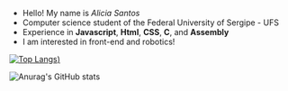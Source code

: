 - Hello! My name is *Alicia Santos*
- Computer science student of the Federal University of Sergipe - UFS
- Experience in **Javascript**, **Html**, **CSS**, **C**, and **Assembly**
- I am interested in front-end and robotics!

[![Top Langs](https://github-readme-stats.vercel.app/api/top-langs/?username=aliciasnts&layout=donut-vertical&bg_color=00000000))](https://github.com/anuraghazra/github-readme-stats)

![Anurag's GitHub stats](https://github-readme-stats.vercel.app/api?username=aliciasnts&show_icons=true&bg_color=00000000)
